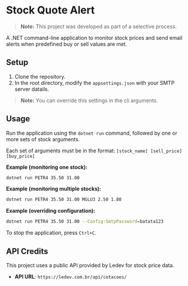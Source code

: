 # Stock Quote Alert

> **Note:** This project was developed as part of a selective process.

A .NET command-line application to monitor stock prices and send email alerts when predefined buy or sell values are met.

## Setup

1.  Clone the repository.
2.  In the root directory, modify the `appsettings.json` with your SMTP server datails.

> **Note:** You can override this settings in the cli arguments.

## Usage

Run the application using the `dotnet run` command, followed by one or more sets of stock arguments.

Each set of arguments must be in the format: `[stock_name] [sell_price] [buy_price]`

**Example (monitoring one stock):**
```bash
dotnet run PETR4 35.50 31.00
```

**Example (monitoring multiple stocks):**
```bash
dotnet run PETR4 35.50 31.00 MGLU3 2.50 1.80
```

**Example (overriding configuration):**
```bash
dotnet run PETR4 35.50 31.00 --Config:SmtpPassword=batata123
```

To stop the application, press `Ctrl+C`.

## API Credits

This project uses a public API provided by Ledev for stock price data.

- **API URL**: `https://ledev.com.br/api/cotacoes/`
